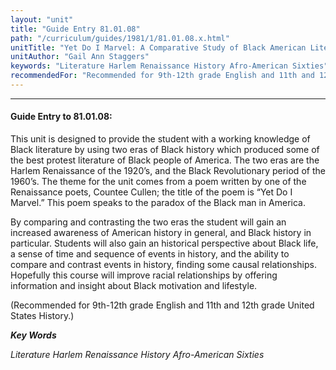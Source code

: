 ```yaml
---
layout: "unit"
title: "Guide Entry 81.01.08"
path: "/curriculum/guides/1981/1/81.01.08.x.html"
unitTitle: "Yet Do I Marvel: A Comparative Study of Black American Literature"
unitAuthor: "Gail Ann Staggers"
keywords: "Literature Harlem Renaissance History Afro-American Sixties"
recommendedFor: "Recommended for 9th-12th grade English and 11th and 12th grade United States History."
---
```

<body>
<hr/>
<h4>
Guide Entry to 81.01.08:
</h4>
This unit is designed to provide the student with a working knowledge of Black literature by using two eras of Black history which produced some of the best protest literature of Black people of America.  The two eras are the Harlem Renaissance of the 1920’s, and the Black Revolutionary period of the 1960’s.  The theme for the unit comes from a poem written by one of the Renaissance poets, Countee Cullen; the title of the poem is “Yet Do I Marvel.” This poem speaks to the paradox of the Black man in America.
<p>
By comparing and contrasting the two eras the student will gain an increased awareness of American history in general, and Black history in particular.  Students will also gain an historical perspective about Black life, a sense of time and sequence of events in history, and the ability to compare and contrast events in history, finding some causal relationships.  Hopefully this course will improve racial relationships by offering information and insight about Black motivation and lifestyle.
</p>
<p>
(Recommended for 9th-12th grade English and 11th and 12th grade United States History.)
</p>
<p>
<b>
<i>
Key Words
</i>
</b>
<br/>
</p>
<p>
<i>
Literature Harlem Renaissance History Afro-American Sixties
</i>
</p>
</body>